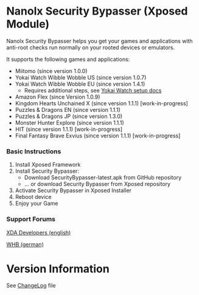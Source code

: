 # Nanolx Security Bypasser (Xposed Module)

Nanolx Security Bypasser helps you get your games and applications with
anti-root checks run normally on your rooted devices or emulators.

It supports the following games and applications:
- Miitomo (since version 1.0.0)
- Yokai Watch Wibble Wobble US (since version 1.0.7)
- Yokai Watch Wibble Wobble EU (since version 1.4.1)
    - Requires additional steps, see [Yokai Watch setup docs](YokaiWatchWibbleWobble.md)
- Amazon Flex (since Version 1.0.9)
- Kingdom Hearts Unchained X (since version 1.1.1) [work-in-progress]
- Puzzles & Dragons EN (since version 1.1.1)
- Puzzles & Dragons JP (since version 1.3.0)
- Monster Hunter Explore (since version 1.1.1)
- HIT (since version 1.1.1) [work-in-progress]
- Final Fantasy Brave Exvius (since version 1.1.1) [work-in-progress]

### Basic Instructions
1. Install Xposed Framework
1. Install Security Bypasser:
    - Download SecurityBypasser-latest.apk from GitHub repository
    - ... or download Security Bypasser from Xposed repository
1. Activate Security Bypasser in Xposed Installer
1. Reboot device
1. Enjoy your Game

### Support Forums

[XDA Developers (english)](http://forum.xda-developers.com/xposed/modules/xposed-miitomo-security-bypasser-t3377941)

[WHB (german)](http://forum.wii-homebrew.com/index.php/Thread/56321-Xposed-Security-Bypasser-Miitomo-YWWWUS-Poke-Jukebox)

# Version Information

See [ChangeLog](ChangeLog.md) file
